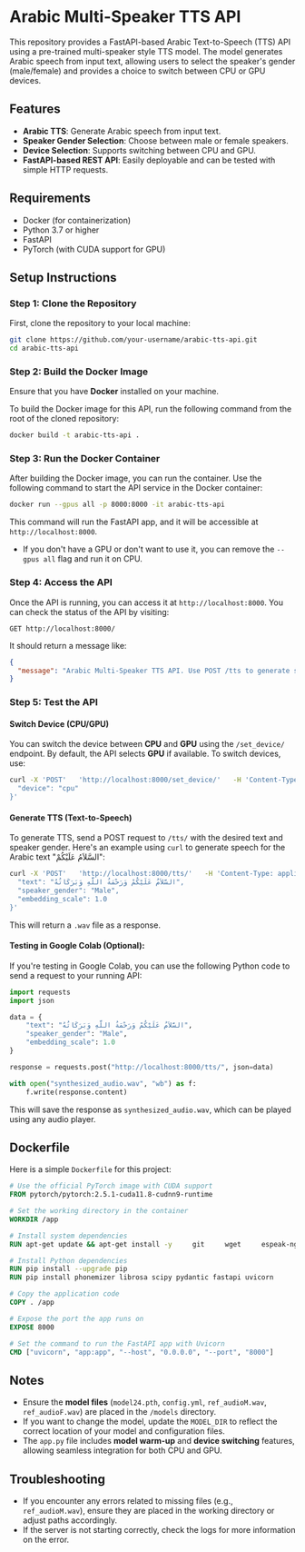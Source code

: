 
# Arabic Multi-Speaker TTS API

This repository provides a FastAPI-based Arabic Text-to-Speech (TTS) API using a pre-trained multi-speaker style TTS model. The model generates Arabic speech from input text, allowing users to select the speaker's gender (male/female) and provides a choice to switch between CPU or GPU devices.

## Features

- **Arabic TTS**: Generate Arabic speech from input text.
- **Speaker Gender Selection**: Choose between male or female speakers.
- **Device Selection**: Supports switching between CPU and GPU.
- **FastAPI-based REST API**: Easily deployable and can be tested with simple HTTP requests.

## Requirements

- Docker (for containerization)
- Python 3.7 or higher
- FastAPI
- PyTorch (with CUDA support for GPU)

## Setup Instructions

### Step 1: Clone the Repository

First, clone the repository to your local machine:

```bash
git clone https://github.com/your-username/arabic-tts-api.git
cd arabic-tts-api
```

### Step 2: Build the Docker Image

Ensure that you have **Docker** installed on your machine.

To build the Docker image for this API, run the following command from the root of the cloned repository:

```bash
docker build -t arabic-tts-api .
```

### Step 3: Run the Docker Container

After building the Docker image, you can run the container. Use the following command to start the API service in the Docker container:

```bash
docker run --gpus all -p 8000:8000 -it arabic-tts-api
```

This command will run the FastAPI app, and it will be accessible at `http://localhost:8000`.

- If you don't have a GPU or don't want to use it, you can remove the `--gpus all` flag and run it on CPU.

### Step 4: Access the API

Once the API is running, you can access it at `http://localhost:8000`. You can check the status of the API by visiting:

```
GET http://localhost:8000/
```

It should return a message like:

```json
{
  "message": "Arabic Multi-Speaker TTS API. Use POST /tts to generate speech."
}
```

### Step 5: Test the API

#### Switch Device (CPU/GPU)

You can switch the device between **CPU** and **GPU** using the `/set_device/` endpoint. By default, the API selects **GPU** if available. To switch devices, use:

```bash
curl -X 'POST'   'http://localhost:8000/set_device/'   -H 'Content-Type: application/json'   -d '{
  "device": "cpu"
}'
```

#### Generate TTS (Text-to-Speech)

To generate TTS, send a POST request to `/tts/` with the desired text and speaker gender. Here's an example using `curl` to generate speech for the Arabic text "السَّلاَمُ عَلَيْكُمْ":

```bash
curl -X 'POST'   'http://localhost:8000/tts/'   -H 'Content-Type: application/json'   -d '{
  "text": "السَّلاَمُ عَلَيْكُمْ وَرَحْمَةُ اللَّهِ وَبَرَكَاتُهُ",
  "speaker_gender": "Male",
  "embedding_scale": 1.0
}'
```

This will return a `.wav` file as a response.

#### Testing in Google Colab (Optional):

If you're testing in Google Colab, you can use the following Python code to send a request to your running API:

```python
import requests
import json

data = {
    "text": "السَّلاَمُ عَلَيْكُمْ وَرَحْمَةُ اللَّهِ وَبَرَكَاتُهُ",
    "speaker_gender": "Male",
    "embedding_scale": 1.0
}

response = requests.post("http://localhost:8000/tts/", json=data)

with open("synthesized_audio.wav", "wb") as f:
    f.write(response.content)
```

This will save the response as `synthesized_audio.wav`, which can be played using any audio player.

## Dockerfile

Here is a simple `Dockerfile` for this project:

```dockerfile
# Use the official PyTorch image with CUDA support
FROM pytorch/pytorch:2.5.1-cuda11.8-cudnn9-runtime

# Set the working directory in the container
WORKDIR /app

# Install system dependencies
RUN apt-get update && apt-get install -y     git     wget     espeak-ng     libsndfile1     python3-dev     python3-pip     && rm -rf /var/lib/apt/lists/*

# Install Python dependencies
RUN pip install --upgrade pip
RUN pip install phonemizer librosa scipy pydantic fastapi uvicorn

# Copy the application code
COPY . /app

# Expose the port the app runs on
EXPOSE 8000

# Set the command to run the FastAPI app with Uvicorn
CMD ["uvicorn", "app:app", "--host", "0.0.0.0", "--port", "8000"]
```

## Notes

- Ensure the **model files** (`model24.pth`, `config.yml`, `ref_audioM.wav`, `ref_audioF.wav`) are placed in the `/models` directory. 
- If you want to change the model, update the `MODEL_DIR` to reflect the correct location of your model and configuration files.
- The `app.py` file includes **model warm-up** and **device switching** features, allowing seamless integration for both CPU and GPU.

## Troubleshooting

- If you encounter any errors related to missing files (e.g., `ref_audioM.wav`), ensure they are placed in the working directory or adjust paths accordingly.
- If the server is not starting correctly, check the logs for more information on the error.
